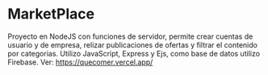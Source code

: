# MarketPlace
Proyecto en NodeJS con funciones de servidor, permite crear cuentas de usuario y de empresa, relizar publicaciones de ofertas y filtrar el contenido por categorias.
Utilizo JavaScript, Express y Ejs, como base de datos utilizo Firebase.
Ver: https://quecomer.vercel.app/
